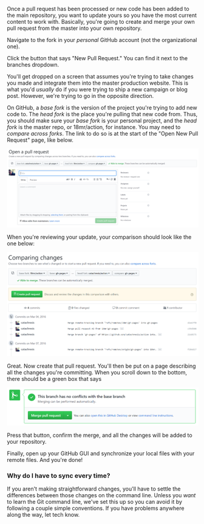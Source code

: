 Once a pull request has been processed or new code has been added to the main repository, you want to update yours so you have the most current content to work with. Basically, you're going to create and merge your own pull request from the master into your own repository.

Navigate to the fork in your _personal_ GitHub account (not the organizational one).

Click the button that says "New Pull Request." You can find it next to the branches dropdown.

You'll get dropped on a screen that assumes you're trying to take changes you made and integrate them into the master production website. This is what you'd _usually_ do if you were trying to ship a new campaign or blog post. However, we're trying to go in the opposite direction.

On GitHub, a _base fork_ is the version of the project you're trying to add new code to. The _head fork_ is the place you're pulling that new code from. Thus, you should make sure your _base fork_ is your personal project, and the _head fork_ is the master repo, or 18mr/action, for instance. You may need to _compare across forks_. The link to do so is at the start of the "Open New Pull Request" page, like below.

![open a new pull request](https://github.com/18mr/documentation/blob/master/images/comparison.PNG?raw=true)

When you're reviewing your update, your comparison should look like the one below:

![personal is the base fork, organizational is the head fork](https://github.com/18mr/documentation/blob/master/images/compareacross.PNG?raw=true)

Great. Now create that pull request. You'll then be put on a page describing all the changes you're committing. When you scroll down to the bottom, there should be a green box that says 

![this branch has no conflicts with the base branch](https://github.com/18mr/documentation/blob/master/images/noconflicts.PNG?raw=true)

Press that button, confirm the merge, and all the changes will be added to your repository.

Finally, open up your GitHub GUI and synchronize your local files with your remote files. And you're done!

### Why do I have to sync every time?

If you aren't making straightforward changes, you'll have to settle the differences between those changes on the command line. Unless you _want_ to learn the Git command line, we've set this up so you can avoid it by following a couple simple conventions. If you have problems anywhere along the way, let tech know.
